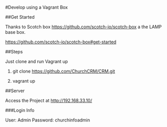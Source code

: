 #Develop using a Vagrant Box 

##Get Started

Thanks to Scotch box https://github.com/scotch-io/scotch-box a the LAMP base box. 

https://github.com/scotch-io/scotch-box#get-started


##Steps  

Just clone and run Vagrant up 

1. git clone https://github.com/ChurchCRM/CRM.git

2. vagrant up

##Server

Access the Project at http://192.168.33.10/


###Login Info

User: Admin
Password: churchinfoadmin
